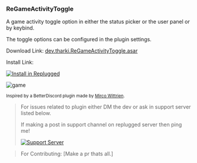 ### ReGameActivityToggle

A game activity toggle option in either the status picker or the user panel or by keybind.

The toggle options can be configured in the plugin settings.

Download Link: [dev.tharki.ReGameActivityToggle.asar](https://github.com/Tharki-God/ReGameActivityToggle/releases/latest/download/dev.tharki.ReGameActivityToggle.asar)

Install Link:

[![Install in Replugged](https://img.shields.io/badge/-Install%20in%20Replugged-blue?style=for-the-badge&logo=none)](https://replugged.dev/install?identifier=dev.tharki.ReGameActivityToggle)

![game](https://i.imgur.com/ADRoRPj.png)

<sub>Inspired by a BetterDiscord plugin made by [Mirco Wittrien](https://github.com/mwittrien/BetterDiscordAddons/tree/master/Plugins/GameActivityToggle).</sub>

> For issues related to plugin either DM the dev or ask in support server listed below.
>
>If making a post in support channel on replugged server then ping me!
>
> [![Support Server](https://discordapp.com/api/guilds/919649417005506600/widget.png?style=banner3)](https://discord.gg/SgKSKyh9gY)


> For Contributing: [Make a pr thats all.]
